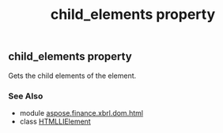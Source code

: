 ﻿---
title: child_elements property
second_title: Aspose.Finance for Python via .NET API References
description: 
type: docs
weight: 220
url: /python-net/aspose.finance.xbrl.dom.html/htmllielement/child_elements/
is_root: false
---

## child_elements property


Gets the child elements of the element.

### See Also
* module [aspose.finance.xbrl.dom.html](../../)
* class [HTMLLIElement](/finance/python-net/aspose.finance.xbrl.dom.html/htmllielement)
